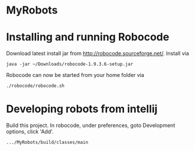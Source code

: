 # MyRobots

# Installing and running Robocode

Download latest install jar from http://robocode.sourceforge.net/.
Install via

```
java -jar ~/Downloads/robocode-1.9.3.6-setup.jar
```

Robocode can now be started from your home folder via

```
./robocode/robocode.sh
```

# Developing robots from intellij

Build this project.
In robocode, under preferences, goto Development options, click 'Add'.

```
.../MyRobots/build/classes/main
```

